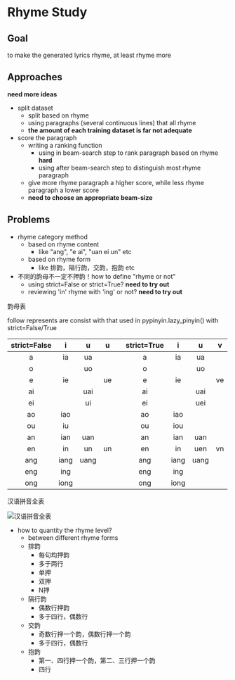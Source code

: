 # Rhyme Study

## Goal

to make the generated lyrics rhyme, at least rhyme more

## Approaches

**need more ideas**

- split dataset
	- split based on rhyme
	- using paragraphs (several continuous lines) that all rhyme
	- **the amount of each training dataset is far not adequate**
- score the paragraph
	- writing a ranking function
	    - using in beam-search step to rank paragraph based on rhyme **hard**
	    - using after beam-search step to distinguish most rhyme paragraph
	- give more rhyme paragraph a higher score, while less rhyme paragraph a lower score
	- **need to choose an appropriate beam-size**

## Problems

- rhyme category method
	- based on rhyme content
		- like "ang", "e ai", "uan ei un" etc
	- based on rhyme form
		- like 排韵，隔行韵，交韵，抱韵 etc
- 不同的韵母不一定不押韵！how to define "rhyme or not"
    - using strict=False or strict=True? **need to try out**
    - reviewing 'in' rhyme with 'ing' or not? **need to try out**

韵母表

follow represents are consist with that used in pypinyin.lazy_pinyin() with strict=False/True

| strict=False | i | u | u | | strict=True | i | u | v |
|:-:|:-:|:-:|:-:|:-:|:-:|:-:|:-:|:-:|
| a  | ia  | ua  |    || a  | ia  | ua  |    |
| o  |     | uo  |    || o  |     | uo  |    |
| e  | ie  |     | ue || e  | ie  |     | ve |
| ai |     | uai |    || ai |     | uai |    |
| ei |     | ui  |    || ei |     | uei |    |
| ao | iao |     |    || ao | iao |     |    |
| ou | iu  |     |    || ou | iou |     |    |
| an | ian | uan |    || an | ian | uan |    |
| en | in  | un  | un || en | in  | uen | vn |
|ang | iang| uang|    ||ang | iang| uang|    |
|eng | ing |     |    ||eng | ing |     |    |
|ong | iong|     |    ||ong | iong|     |    |


汉语拼音全表

![汉语拼音全表](https://gss2.bdstatic.com/9fo3dSag_xI4khGkpoWK1HF6hhy/baike/c0%3Dbaike150%2C5%2C5%2C150%2C50/sign=6fd993399225bc313f5009ca3fb6e6d4/6609c93d70cf3bc7dd118b1bda00baa1cd112a37.jpg)

- how to quantity the rhyme level?
	- between different rhyme forms
	- 排韵
		- 每句均押韵
		- 多于两行
		- 单押
		- 双押
		- N押
	- 隔行韵
		- 偶数行押韵
		- 多于四行，偶数行
	- 交韵
		- 奇数行押一个韵，偶数行押一个韵
		- 多于四行，偶数行
	- 抱韵
		- 第一、四行押一个韵，第二、三行押一个韵
		- 四行

